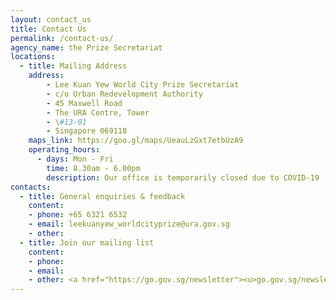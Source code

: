 ```yaml
---
layout: contact_us
title: Contact Us
permalink: /contact-us/
agency_name: the Prize Secretariat
locations:
  - title: Mailing Address
    address:
        - Lee Kuan Yew World City Prize Secretariat
        - c/o Urban Redevelopment Authority
        - 45 Maxwell Road
        - The URA Centre, Tower
        - \#13-01
        - Singapore 069118
    maps_link: https://goo.gl/maps/UeauLzGxt7etbUzA9
    operating_hours:
      - days: Mon - Fri
        time: 8.30am - 6.00pm
        description: Our office is temporarily closed due to COVID-19
contacts:
  - title: General enquiries & feedback
    content:
    - phone: +65 6321 6532 
    - email: leekuanyew_worldcityprize@ura.gov.sg
    - other: 
  - title: Join our mailing list 
    content:
    - phone: 
    - email: 
    - other: <a href="https://go.gov.sg/newsletter"><u>go.gov.sg/newsletter</u></a>
---
```

